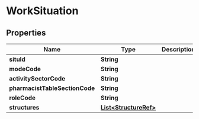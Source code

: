 # WorkSituation

## Properties
Name | Type | Description | Notes
------------ | ------------- | ------------- | -------------
**situId** | **String** |  |  [optional]
**modeCode** | **String** |  |  [optional]
**activitySectorCode** | **String** |  |  [optional]
**pharmacistTableSectionCode** | **String** |  |  [optional]
**roleCode** | **String** |  |  [optional]
**structures** | [**List&lt;StructureRef&gt;**](StructureRef.md) |  |  [optional]
